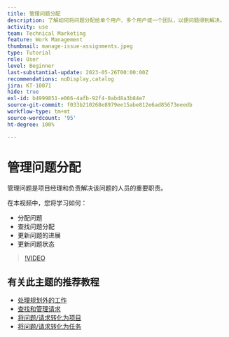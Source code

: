 ```yaml
---
title: 管理问题分配
description: 了解如何将问题分配给单个用户、多个用户或一个团队，以便问题得到解决。
activity: use
team: Technical Marketing
feature: Work Management
thumbnail: manage-issue-assignments.jpeg
type: Tutorial
role: User
level: Beginner
last-substantial-update: 2023-05-26T00:00:00Z
recommendations: noDisplay,catalog
jira: KT-10071
hide: true
exl-id: b4999851-e066-4afb-92f4-0abd8a3b84e7
source-git-commit: f033b210268e8979ee15abe812e6ad85673eeedb
workflow-type: tm+mt
source-wordcount: '95'
ht-degree: 100%

---
```


# 管理问题分配

管理问题是项目经理和负责解决该问题的人员的重要职责。

在本视频中，您将学习如何：

* 分配问题
* 查找问题分配
* 更新问题的进展
* 更新问题状态

>[!VIDEO](https://video.tv.adobe.com/v/3419931/?quality=12&learn=on)

## 有关此主题的推荐教程

* [处理规划外的工作](/help/manage-work/issues-requests/handle-unplanned-work.md)
* [查找和管理请求](/help/manage-work/issues-requests/find-requests.md)
* [将问题/请求转化为项目](/help/manage-work/issues-requests/create-a-project-from-a-request.md)
* [将问题/请求转化为任务](/help/manage-work/issues-requests/convert-issues-to-other-work-items.md)
